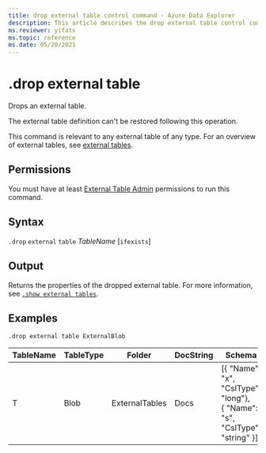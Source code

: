 ```yaml
---
title: drop external table control command - Azure Data Explorer
description: This article describes the drop external table control command in Azure Data Explorer 
ms.reviewer: yifats
ms.topic: reference
ms.date: 05/20/2021
---
```

# .drop external table

Drops an external table.

The external table definition can't be restored following this operation.

This command is relevant to any external table of any type. For an overview of external tables, see [external tables](../query/schema-entities/externaltables.md).

## Permissions

You must have at least [External Table Admin](access-control/role-based-access-control.md) permissions to run this command.

## Syntax  

`.drop` `external` `table` *TableName* [`ifexists`]

## Output

Returns the properties of the dropped external table. For more information, see [`.show external tables`](show-external-tables.md).

## Examples

```kusto
.drop external table ExternalBlob
```

| TableName | TableType | Folder         | DocString | Schema       | Properties |
|-----------|-----------|----------------|-----------|-----------------------------------------------------|------------|
| T         | Blob      | ExternalTables | Docs      | [{ "Name": "x",  "CslType": "long"},<br> { "Name": "s",  "CslType": "string" }] | {}         |

